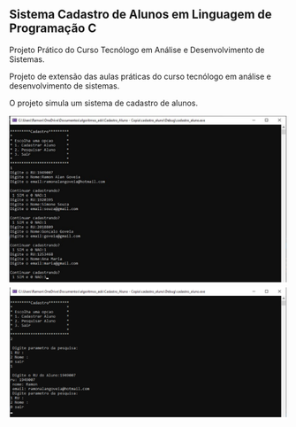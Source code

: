 ## Sistema Cadastro de Alunos em Linguagem de Programação C

Projeto Prático do Curso Tecnólogo em Análise e Desenvolvimento de Sistemas.

Projeto de extensão das aulas práticas do curso tecnólogo em análise e desenvolvimento de sistemas.

O projeto simula um sistema de cadastro de alunos.

![IMG](https://github.com/Ramon-Goveia/Sistema-Cadastro-de-Alunos-em-C/blob/master/cadastro-c-01.png)
![IMG](https://github.com/Ramon-Goveia/Sistema-Cadastro-de-Alunos-em-C/blob/master/cadastro-c-02.png)

